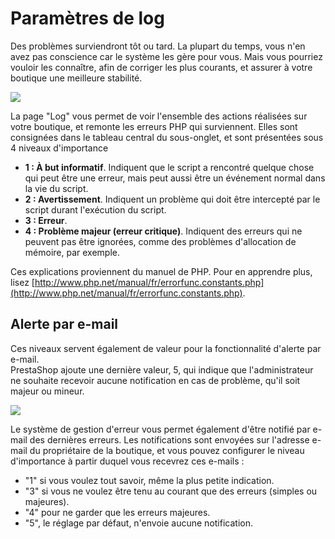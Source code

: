 # Paramètres de log

Des problèmes surviendront tôt ou tard. La plupart du temps, vous n'en avez pas conscience car le système les gère pour vous. Mais vous pourriez vouloir les connaître, afin de corriger les plus courants, et assurer à votre boutique une meilleure stabilité.

![](../../../.gitbook/assets/52298487.png)

La page "Log" vous permet de voir l'ensemble des actions réalisées sur votre boutique, et remonte les erreurs PHP qui surviennent. Elles sont consignées dans le tableau central du sous-onglet, et sont présentées sous 4 niveaux d'importance

* **1 : À but informatif**. Indiquent que le script a rencontré quelque chose qui peut être une erreur, mais peut aussi être un événement normal dans la vie du script.
* **2 : Avertissement**. Indiquent un problème qui doit être intercepté par le script durant l'exécution du script.
* **3 : Erreur**.
* **4 : Problème majeur (erreur critique)**. Indiquent des erreurs qui ne peuvent pas être ignorées, comme des problèmes d'allocation de mémoire, par exemple.

Ces explications proviennent du manuel de PHP. Pour en apprendre plus, lisez [http://www.php.net/manual/fr/errorfunc.constants.php](http://www.php.net/manual/fr/errorfunc.constants.php).

## Alerte par e-mail <a href="parametresdelog-alertepare-mail" id="parametresdelog-alertepare-mail"></a>

Ces niveaux servent également de valeur pour la fonctionnalité d'alerte par e-mail.\
PrestaShop ajoute une dernière valeur, 5, qui indique que l'administrateur ne souhaite recevoir aucune notification en cas de problème, qu'il soit majeur ou mineur.

![](../../../.gitbook/assets/52298488.png)

Le système de gestion d'erreur vous permet également d'être notifié par e-mail des dernières erreurs. Les notifications sont envoyées sur l'adresse e-mail du propriétaire de la boutique, et vous pouvez configurer le niveau d'importance à partir duquel vous recevrez ces e-mails :

* "1" si vous voulez tout savoir, même la plus petite indication.
* "3" si vous ne voulez être tenu au courant que des erreurs (simples ou majeures).
* "4" pour ne garder que les erreurs majeures.
* "5", le réglage par défaut, n'envoie aucune notification.
